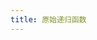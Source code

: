 ```yaml
---
title: 原始递归函数
---
```


<ClientOnly>
  <Main />
</ClientOnly>

<script setup>
  import Main from '../assets/primrec.js'
</script>